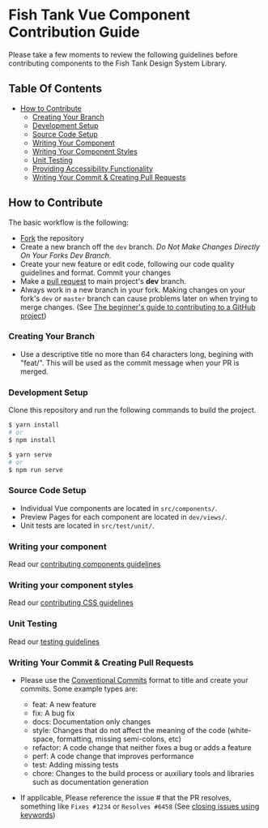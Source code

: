 # Fish Tank Vue Component Contribution Guide
Please take a few moments to review the following guidelines before contributing components to the Fish Tank Design System Library.

## Table Of Contents
  * [How to Contribute](#how-to-contribute)
    * [Creating Your Branch](#creating-your-branch)
    * [Development Setup](#development-setup)
    * [Source Code Setup](#source-code-setup)
    * [Writing Your Component](#writing-your-component)
    * [Writing Your Component Styles](#writing-your-component-styles)
    * [Unit Testing](#unit-testing)
    * [Providing Accessibility Functionality](ACCESSIBILITY.md)
    * [Writing Your Commit & Creating Pull Requests](#writing-your-commit-&-creating-pull-requests)

## How to Contribute

The basic workflow is the following:

* [Fork](https://bbgithub.dev.bloomberg.com/fishtank/vue/fork) the repository
* Create a new branch off the `dev` branch. _Do Not Make Changes Directly On Your Forks Dev Branch_.
* Create your new feature or edit code, following our code quality guidelines and format. Commit your changes
* Make a [pull request](https://help.github.com/articles/using-pull-requests) to main project's **dev** branch.
* Always work in a new branch in your fork. Making changes on your fork's `dev` or `master` branch can cause problems later on when trying to merge changes. (See [The beginner's guide to contributing to a GitHub project](https://akrabat.com/the-beginners-guide-to-contributing-to-a-github-project/))

### Creating Your Branch
* Use a descriptive title no more than 64 characters long, begining with "feat/". This will be used as the commit message when your PR is merged. 

### Development Setup
Clone this repository and run the following commands to build the project.
``` sh
$ yarn install 
# or
$ npm install

$ yarn serve
# or
$ npm run serve
```

### Source Code Setup
* Individual Vue components are located in `src/components/`.
* Preview Pages for each component are located in `dev/views/`.
* Unit tests are located in `src/test/unit/`.

### Writing your component
Read our [contributing components guidelines](CONTRIBUTING_COMPONENTS.md)

### Writing your component styles
Read our [contributing CSS guidelines](CONTRIBUTING_CSS.md)

### Unit Testing
Read our [testing guidelines](TESTING.md)

### Writing Your Commit & Creating Pull Requests
* Please use the [Conventional Commits](https://conventionalcommits.org/) format to title and create your commits. Some example types are:
  * feat: A new feature
  * fix: A bug fix
  * docs: Documentation only changes
  * style: Changes that do not affect the meaning of the code (white-space, formatting, missing semi-colons, etc)
  * refactor: A code change that neither fixes a bug or adds a feature
  * perf: A code change that improves performance
  * test: Adding missing tests
  * chore: Changes to the build process or auxiliary tools and libraries such as documentation generation

* If applicable, Please reference the issue # that the PR resolves, something like `Fixes #1234` or `Resolves #6458` (See [closing issues using keywords](https://help.github.com/articles/closing-issues-using-keywords/))